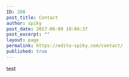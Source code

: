 ```yaml
---
ID: 208
post_title: Contact
author: spiky
post_date: 2017-06-09 10:04:37
post_excerpt: ""
layout: page
permalink: https://edito-spiky.com/contact/
published: true
---
```

test